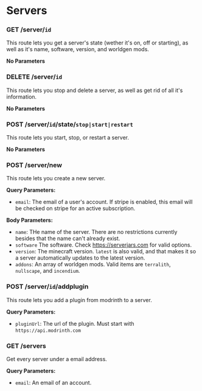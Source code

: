 # Servers

### GET /server/`id`
This route lets you get a server's state (wether it's on, off or starting), as well as it's name, software, version, and worldgen mods.

**No Parameters**

### DELETE /server/`id`
This route lets you stop and delete a server, as well as get rid of all it's information.

**No Parameters**

### POST /server/`id`/state/`stop|start|restart`
This route lets you start, stop, or restart a server.

**No Parameters**

### POST /server/new
This route lets you create a new server.

**Query Parameters:**  
- `email`: The email of a user's account. If stripe is enabled, this email will be checked on stripe for an active subscription.

**Body Parameters:**  
- `name`: THe name of the server. There are no restrictions currently besides that the name can't already exist.
- `software` The software. Check https://serverjars.com for valid options.
- `version`: The minecraft version. `latest` is also valid, and that makes it so a server automatically updates to the latest version.
- `addons`: An array of worldgen mods. Valid items are `terralith`, `nullscape`, and `incendium`.

### POST /server/`id`/addplugin
This route lets you add a plugin from modrinth to a server.

**Query Parameters:**  
- `pluginUrl`: The url of the plugin. Must start with `https://api.modrinth.com`

### GET /servers
Get every server under a email address.

**Query Parameters:**  
- `email`: An email of an account.